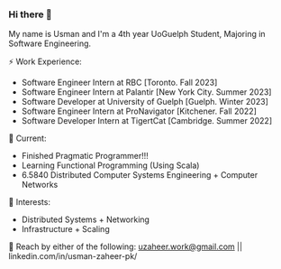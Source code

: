 ### Hi there 👋

My name is Usman and I'm a 4th year UoGuelph Student, Majoring in Software Engineering.

⚡ Work Experience: <br>
- Software Engineer Intern at RBC [Toronto. Fall 2023]
- Software Engineer Intern at Palantir [New York City. Summer 2023]
- Software Developer at University of Guelph [Guelph. Winter 2023]
- Software Engineer Intern at ProNavigator [Kitchener. Fall 2022]
- Software Developer Intern at TigertCat [Cambridge. Summer 2022]

🔭 Current: 
- Finished Pragmatic Programmer!!!
- Learning Functional Programming (Using Scala)
- 6.5840 Distributed Computer Systems Engineering + Computer Networks

🌱 Interests:
- Distributed Systems + Networking
- Infrastructure + Scaling

💬 Reach by either of the following: uzaheer.work@gmail.com || linkedin.com/in/usman-zaheer-pk/
